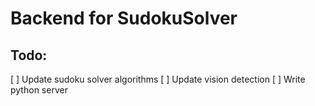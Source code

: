 # Backend for SudokuSolver

## Todo:

[ ] Update sudoku solver algorithms 
[ ] Update vision detection
[ ] Write python server
